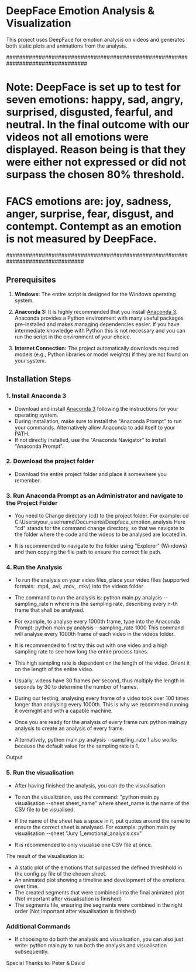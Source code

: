 # DeepFace Emotion Analysis & Visualization

This project uses DeepFace for emotion analysis on videos and generates both static plots and animations from the analysis. 

#################################################################################
# Note: DeepFace is set up to test for seven emotions: happy, sad, angry, surprised, disgusted, fearful, and neutral. In the final outcome with our videos not all emotions were displayed. Reason being is that they were either not expressed or did not surpass the chosen 80% threshold.
# FACS emotions are: joy, sadness, anger, surprise, fear, disgust, and contempt. Contempt as an emotion is not measured by DeepFace.
################################################################################

## Prerequisites

1. **Windows:**
	The entire script is designed for the Windows operating system.

2. **Anaconda 3:**
	It is highly recommended that you install [Anaconda 3](https://www.anaconda.com/products/distribution). 
	Anaconda provides a Python environment with many useful packages pre-installed and makes managing dependencies easier. 
	If you have intermediate knowledge with Python this is not necessary and you can run the script in the environment of your choice.

3. **Internet Connection:**
	The project automatically downloads required models (e.g., Python libraries or model weights) if they are not found on your system.

## Installation Steps


### 1. Install Anaconda 3
- Download and install [Anaconda 3](https://www.anaconda.com/products/distribution) following the instructions for your operating system.
- During installation, make sure to install the "Anaconda Prompt" to run your commands. Alternatively allow Anaconda to add itself to your PATH.
- If not directly installed, use the "Anaconda Navigator" to install "Anaconda Prompt".


### 2. Download the project folder
- Download the entire project folder and place it somewhere you remember.


### 3. Run Anaconda Prompt as an Administrator and navigate to the Project Folder
- You need to Change directory (cd) to the project folder. For example:
	cd C:\Users\your_username\Documents\Deepface_emotion_analysis
	Here "cd" stands for the command change directory, so that we navigate to the folder where the code and the videos to be analysed are located in.

- It is recommended to navigate to the folder using "Explorer" (Windows) and then copying the file path to ensure the correct file path.


### 4. Run the Analysis
- To run the analysis on your video files, place your video files (supported formats: .mp4, .avi, .mov, .mkv) into the videos folder
- The command to run the analysis is:
	python main.py analysis --sampling_rate n
	where n is the sampling rate, describing every n-th frame that shall be analysed.

- For example, to analyse every 1000th frame, type into the Anaconda Prompt:
	python main.py analysis --sampling_rate 1000
	This command will analyse every 1000th frame of each video in the videos folder.

- It is recommended to first try this out with one video and a high sampling rate to see how long the entire process takes.
- This high sampling rate is dependent on the length of the video. Orient it on the length of the entire video.
- Usually, videos have 30 frames per second, thus multiply the length in seconds by 30 to determine the number of frames.
- During our testing, analysing every frame of a video took over 100 times longer than analysing every 1000th. This is why we recommend running it overnight and with a capable machine.
- Once you are ready for the analysis of every frame run:
	python main.py analysis
	to create an analysis of every frame. 

- Alternatively, 
	python main.py analysis --sampling_rate 1
	also works because the default value for the sampling rate is 1.

Output


### 5. Run the visualisation
- After having finished the analysis, you can do the visualisation
- To run the visualization, use the command:
	"python main.py visualisation --sheet sheet_name"
	where sheet_name is the name of the CSV file to be visualised.
- If the name of the sheet has a space in it, put quotes around the name to ensure the correct sheet is analysed. For example:
	python main.py visualisation --sheet "Jury 1_emotional_analysis.csv"

- It is recommended to only visualise one CSV file at once.

The result of the visualisation is: 
- A static plot of the emotions that surpassed the defined threshhold in the config.py file of the chosen sheet.
- An animated plot showing a timeline and development of the emotions over time.
- The created segments that were combined into the final animated plot (Not important after visualisation is finished)
- The segments file, ensuring the segments were combined in the right order (Not important after visualisation is finished)


### Additional Commands
- If choosing to do both the analysis and visualisation, you can also just write:
	python main.py
	to run both the analysis and visualisation subsequently.

Special Thanks to:
Peter & David

